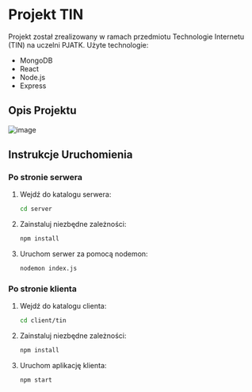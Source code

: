 # Projekt TIN

Projekt został zrealizowany w ramach przedmiotu Technologie Internetu (TIN) na uczelni PJATK.
Użyte technologie: 
- MongoDB
- React
- Node.js
- Express

## Opis Projektu

![image](https://github.com/DucMajek/TIN/assets/97256581/abb85284-4562-42dd-8e21-3ff1392c5b4d)


## Instrukcje Uruchomienia

### Po stronie serwera

1. Wejdź do katalogu serwera:
   ```bash
   cd server
2. Zainstaluj niezbędne zależności:
   ```bash
   npm install

3. Uruchom serwer za pomocą nodemon:
   ```bash
   nodemon index.js

### Po stronie klienta

1. Wejdź do katalogu clienta:
   ```bash
   cd client/tin
2. Zainstaluj niezbędne zależności:
   ```bash
   npm install

3. Uruchom aplikację klienta:
   ```bash
   npm start
